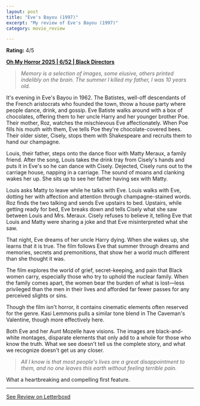 ```yaml
---
layout: post
title: "Eve's Bayou (1997)"
excerpt: "My review of Eve's Bayou (1997)"
category: movie_review

---
```


**Rating:** 4/5

<b><a href="https://boxd.it/BQGCY/detail">Oh My Horror 2025 | 6/52 | Black Directors</a></b>

<blockquote><i>Memory is a selection of images, some elusive, others printed indelibly on the brain. The summer I killed my father, I was 10 years old.</i></blockquote>

It's evening in Eve's Bayou in 1962. The Batistes, well-off descendants of the French aristocrats who founded the town, throw a house party where people dance, drink, and gossip. Eve Batiste walks around with a box of chocolates, offering them to her uncle Harry and her younger brother Poe. Their mother, Roz, watches the mischievous Eve affectionately. When Poe fills his mouth with them, Eve tells Poe they're chocolate-covered bees. Their older sister, Cisely, stops them with Shakespeare and recruits them to hand our champagne.

Louis, their father, steps onto the dance floor with Matty Meraux, a family friend. After the song, Louis takes the drink tray from Cisely's hands and puts it in Eve's so he can dance with Cisely. Dejected, Cisely runs out to the carriage house, napping in a carriage. The sound of moans and clanking wakes her up. She sits up to see her father having sex with Matty.

Louis asks Matty to leave while he talks with Eve. Louis walks with Eve, dotting her with affection and attention through champagne-stained words.  Roz finds the two talking and sends Eve upstairs to bed. Upstairs, while getting ready for bed, Eve breaks down and tells Cisely what she saw between Louis and Mrs. Meraux. Cisely refuses to believe it, telling Eve that Louis and Matty were sharing a joke and that Eve misinterpreted what she saw.

That night, Eve dreams of her uncle Harry dying. When she wakes up, she learns that it is true. The film follows Eve that summer through dreams and memories, secrets and premonitions, that show her a world much different than she thought it was.

The film explores the world of grief, secret-keeping, and pain that Black women carry, especially those who try to uphold the nuclear family. When the family comes apart, the women bear the burden of what is lost—less privileged than the men in their lives and afforded far fewer passes for any perceived slights or sins.

Though the film isn't horror, it contains cinematic elements often reserved for the genre. Kasi Lemmons pulls a similar tone blend in The Caveman's Valentine, though more effectively here.

Both Eve and her Aunt Mozelle have visions. The images are black-and-white montages, disparate elements that only add to a whole for those who know the truth. What we see doesn't tell us the complete story, and what we recognize doesn't get us any closer.

<blockquote><i>All I know is that most people's lives are a great disappointment to them, and no one leaves this earth without feeling terrible pain.</i></blockquote>

What a heartbreaking and compelling first feature.

<hr>

[See Review on Letterboxd](https://boxd.it/8I4NZb)
